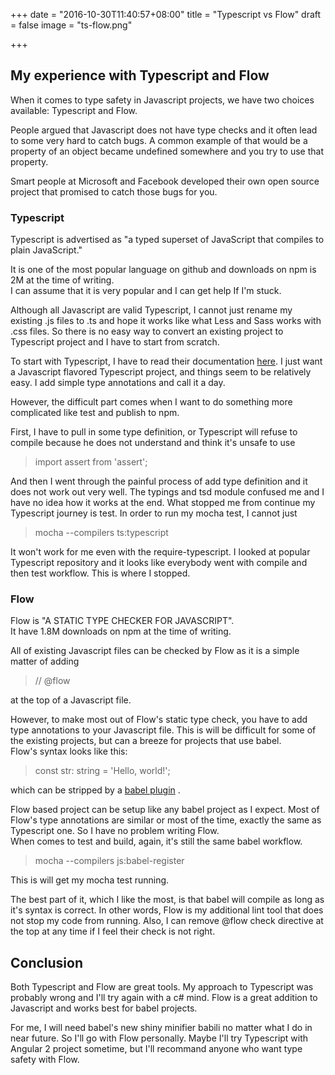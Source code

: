 +++
date = "2016-10-30T11:40:57+08:00"
title = "Typescript vs Flow"
draft = false
image = "ts-flow.png"

+++

## My experience with Typescript and Flow
When it comes to type safety in Javascript projects, we have two choices
 available: Typescript and Flow.  
  
People argued that Javascript does not have type checks and it often lead
 to some very hard to catch bugs. A common example of that would be
 a property of an object became undefined somewhere and you try to use that
 property.  
  
Smart people at Microsoft and Facebook developed their own open source
 project that promised to catch those bugs for you.  

### Typescript
Typescript is advertised as "a typed superset of JavaScript that
 compiles to plain JavaScript."  
  
It is one of the most popular language on github and downloads
 on npm is 2M at the time of writing.  
I can assume that it is very popular and I can get help If I'm stuck.  
  
Although all Javascript are valid Typescript, I cannot just rename
 my existing .js files to .ts and hope it works like what Less and Sass
 works with .css files. So there is no easy way to convert an existing
 project to Typescript project and I have to start from scratch.  

To start with Typescript, I have to read their documentation
 [here](https://www.typescriptlang.org/docs/tutorial.html).
 I just want a Javascript flavored Typescript project, and
 things seem to be relatively easy. I add simple type annotations
 and call it a day.  
  
However, the difficult part comes when I want to do something more
 complicated like test and publish to npm.  
  
First, I have to pull in some type definition, or Typescript will
 refuse to compile because he does not understand and think it's unsafe to use

> import assert from 'assert';

And then I went through the painful process of add type definition and
 it does not work out very well. The typings and tsd module confused me
 and I have no idea how it works at the end. What stopped me from
 continue my Typescript journey is test. In order to run my mocha test,
 I cannot just

> mocha --compilers ts:typescript

It won't work for me even with the require-typescript. I looked at popular
 Typescript repository and it looks like everybody went with compile and
 then test workflow. This is where I stopped.

### Flow
Flow is "A STATIC TYPE CHECKER FOR JAVASCRIPT".  
It have 1.8M downloads on npm at the time of writing.  

All of existing Javascript files can be checked by Flow as it is a
 simple matter of adding

> // @flow

at the top of a Javascript file.  
  
However, to make most out of Flow's static type check, you have to add
 type annotations to your Javascript file. This is will be difficult
 for some of the existing projects, but can a breeze for projects that
 use babel.  
Flow's syntax looks like this:

> const str: string = 'Hello, world!';

which can be stripped by a [babel plugin](https://babeljs.io/docs/plugins/transform-flow-strip-types/)
.  
  
Flow based project can be setup like any babel project as I expect. Most of
 Flow's type annotations are similar or most of the time, exactly the same
 as Typescript one. So I have no problem writing Flow.  
When comes to test and build, again, it's still the same babel workflow.  

> mocha --compilers js:babel-register

This is will get my mocha test running.  
  
The best part of it, which I like the most, is that babel will compile as
 long as it's syntax is correct. In other words, Flow is my additional lint
 tool that does not stop my code from running. Also, I can remove @flow
 check directive at the top at any time if I feel their check is not right.
  
## Conclusion
Both Typescript and Flow are great tools. My approach to Typescript was
 probably wrong and I'll try again with a c# mind. Flow is a great
 addition to Javascript and works best for babel projects.
  
For me, I will need babel's new shiny minifier babili no matter what I do
 in near future. So I'll go with Flow personally. Maybe I'll try
 Typescript with Angular 2 project sometime, but I'll recommand anyone
 who want type safety with Flow.
